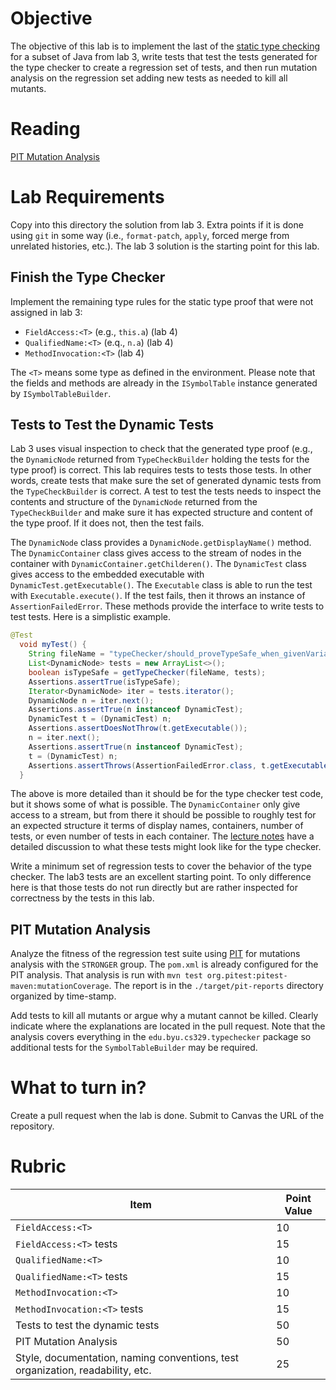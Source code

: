 # Objective

The objective of this lab is to implement the last of the [static type checking](https://en.wikipedia.org/wiki/Type_system#Static_type_checking) for a subset of Java from lab 3, write tests that test the tests generated for the type checker to create a regression set of tests, and then run mutation analysis on the regression set adding new tests as needed to kill all mutants.

# Reading

[PIT Mutation Analysis](https://bitbucket.org/byucs329/byu-cs-329-lecture-notes/src/master/pit-mutation-analysis/mutation-analysis.md)

# Lab Requirements

Copy into this directory the solution from lab 3. Extra points if it is done using `git` in some way (i.e., `format-patch`, `apply`, forced merge from unrelated histories, etc.). The lab 3 solution is the starting point for this lab.

## Finish the Type Checker

Implement the remaining type rules for the static type proof that were not assigned in lab 3:

  * `FieldAccess:<T>` (e.g., `this.a`) (lab 4)
  * `QualifiedName:<T>` (e.q., `n.a`) (lab 4)
  * `MethodInvocation:<T>` (lab 4)

The `<T>` means some type as defined in the environment. Please note that the fields and methods are already in the `ISymbolTable` instance generated by `ISymbolTableBuilder`.

## Tests to Test the Dynamic Tests

Lab 3 uses visual inspection to check that the generated type proof (e.g., the `DynamicNode` returned from `TypeCheckBuilder` holding the tests for the type proof) is correct. This lab requires tests to tests those tests. In other words, create tests that make sure the set of generated dynamic tests from the `TypeCheckBuilder` is correct. A test to test the tests needs to inspect the contents and structure of the `DynamicNode` returned from the `TypeCheckBuilder` and make sure it has expected structure and content of the type proof. If it does not, then the test fails. 

The `DynamicNode` class provides a `DynamicNode.getDisplayName()` method. The `DynamicContainer` class gives access to the stream of nodes in the container with `DynamicContainer.getChilderen()`. The `DynamicTest` class gives access to the embedded executable with `DynamicTest.getExecutable()`. The `Executable` class is able to run the test with `Executable.execute()`. If the test fails, then it throws an instance of `AssertionFailedError`. These methods provide the interface to write tests to test tests. Here is a simplistic example.

```java
@Test
  void myTest() {
    String fileName = "typeChecker/should_proveTypeSafe_when_givenVariableDeclrationsWithCompatibleInits.java";
    List<DynamicNode> tests = new ArrayList<>();
    boolean isTypeSafe = getTypeChecker(fileName, tests);
    Assertions.assertTrue(isTypeSafe);
    Iterator<DynamicNode> iter = tests.iterator();
    DynamicNode n = iter.next();
    Assertions.assertTrue(n instanceof DynamicTest);
    DynamicTest t = (DynamicTest) n;
    Assertions.assertDoesNotThrow(t.getExecutable());
    n = iter.next();
    Assertions.assertTrue(n instanceof DynamicTest);
    t = (DynamicTest) n;
    Assertions.assertThrows(AssertionFailedError.class, t.getExecutable());
  }
```

The above is more detailed than it should be for the type checker test code, but it shows some of what is possible. The `DynamicContainer` only give access to a stream, but from there it should be possible to roughly test for an expected structure it terms of display names, containers, number of tests, or even number of tests in each container.  The [lecture notes](https://bitbucket.org/byucs329/byu-cs-329-lecture-notes/src/master/type-checking.md) have a detailed discussion to what these tests might look like for the type checker.

Write a minimum set of regression tests to cover the behavior of the type checker. The lab3 tests are an excellent starting point. To only difference here is that those tests do not run directly but are rather inspected for correctness by the tests in this lab.

## PIT Mutation Analysis

Analyze the fitness of the regression test suite using [PIT](http://pitest.org) for mutations analysis with the `STRONGER` group. The `pom.xml` is already configured for the PIT analysis. That analysis is run with `mvn test org.pitest:pitest-maven:mutationCoverage`. The report is in the `./target/pit-reports` directory organized by time-stamp. 

Add tests to kill all mutants or argue why a mutant cannot be killed. Clearly indicate where the explanations are located in the pull request. Note that the analysis covers everything in the `edu.byu.cs329.typechecker` package so additional tests for the `SymbolTableBuilder` may be required.

# What to turn in?

Create a pull request when the lab is done. Submit to Canvas the URL of the repository.

# Rubric

| Item | Point Value |
| ------- | ----------- |
| `FieldAccess:<T>` | 10 | 
| `FieldAccess:<T>` tests| 15 |
| `QualifiedName:<T>`| 10 | 
| `QualifiedName:<T>` tests | 15 | 
| `MethodInvocation:<T>` | 10 |
| `MethodInvocation:<T>` tests | 15 |
| Tests to test the dynamic tests | 50 |
| PIT Mutation Analysis | 50 |
| Style, documentation, naming conventions, test organization, readability, etc. | 25 |

